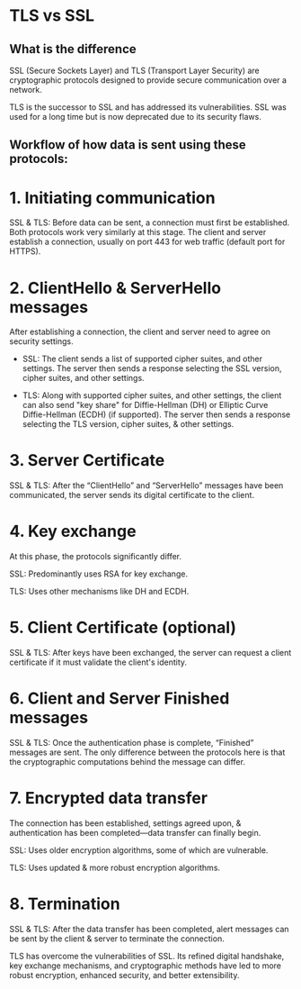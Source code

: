 # TLS vs SSL

## What is the difference

SSL (Secure Sockets Layer) and TLS (Transport Layer Security) are cryptographic protocols designed to provide secure communication over a network. 

TLS is the successor to SSL and has addressed its vulnerabilities. SSL was used for a long time but is now deprecated due to its security flaws.

## Workflow of how data is sent using these protocols:

# 1. Initiating communication

SSL & TLS: Before data can be sent, a connection must first be established. Both protocols work very similarly at this stage. The client and server establish a connection, usually on port 443 for web traffic (default port for HTTPS).

# 2. ClientHello & ServerHello messages

After establishing a connection, the client and server need to agree on security settings.

- SSL: The client sends a list of supported cipher suites, and other settings. The server then sends a response selecting the SSL version, cipher suites, and other settings.

- TLS: Along with supported cipher suites, and other settings, the client can also send "key share" for Diffie-Hellman (DH) or Elliptic Curve Diffie-Hellman (ECDH) (if supported). The server then sends a response selecting the TLS version, cipher suites, & other settings.

# 3. Server Certificate

SSL & TLS: After the “ClientHello” and “ServerHello” messages have been communicated, the server sends its digital certificate to the client.

# 4. Key exchange

At this phase, the protocols significantly differ.

SSL: Predominantly uses RSA for key exchange.

TLS: Uses other mechanisms like DH and ECDH.

# 5. Client Certificate (optional)

SSL & TLS: After keys have been exchanged, the server can request a client certificate if it must validate the client's identity.

# 6. Client and Server Finished messages

SSL & TLS: Once the authentication phase is complete, “Finished” messages are sent. The only difference between the protocols here is that the cryptographic computations behind the message can differ.

# 7. Encrypted data transfer

The connection has been established, settings agreed upon, & authentication has been completed—data transfer can finally begin.

SSL: Uses older encryption algorithms, some of which are vulnerable.

TLS: Uses updated & more robust encryption algorithms.

# 8. Termination

SSL & TLS: After the data transfer has been completed, alert messages can be sent by the client & server to terminate the connection.

TLS has overcome the vulnerabilities of SSL. Its refined digital handshake, key exchange mechanisms, and cryptographic methods have led to more robust encryption, enhanced security, and better extensibility.

